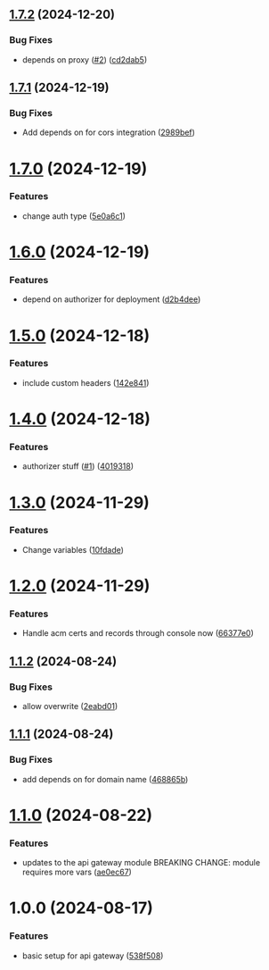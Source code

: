 ## [1.7.2](https://github.com/Paradise-Cakes/pc-terraform-modules/compare/v1.7.1...v1.7.2) (2024-12-20)


### Bug Fixes

* depends on proxy ([#2](https://github.com/Paradise-Cakes/pc-terraform-modules/issues/2)) ([cd2dab5](https://github.com/Paradise-Cakes/pc-terraform-modules/commit/cd2dab594324ed8c0968729a4d2ee1e9a458fb28))

## [1.7.1](https://github.com/Paradise-Cakes/pc-terraform-modules/compare/v1.7.0...v1.7.1) (2024-12-19)


### Bug Fixes

* Add depends on for cors integration ([2989bef](https://github.com/Paradise-Cakes/pc-terraform-modules/commit/2989befbfc81e8c1765cb0ce5b842ba0d3720c75))

# [1.7.0](https://github.com/Paradise-Cakes/pc-terraform-modules/compare/v1.6.0...v1.7.0) (2024-12-19)


### Features

* change auth type ([5e0a6c1](https://github.com/Paradise-Cakes/pc-terraform-modules/commit/5e0a6c17be789a901793a3fc5f4cc66d0f25d102))

# [1.6.0](https://github.com/Paradise-Cakes/pc-terraform-modules/compare/v1.5.0...v1.6.0) (2024-12-19)


### Features

* depend on authorizer for deployment ([d2b4dee](https://github.com/Paradise-Cakes/pc-terraform-modules/commit/d2b4dee6cff448b3914ed367fa6e224b060e5700))

# [1.5.0](https://github.com/Paradise-Cakes/pc-terraform-modules/compare/v1.4.0...v1.5.0) (2024-12-18)


### Features

* include custom headers ([142e841](https://github.com/Paradise-Cakes/pc-terraform-modules/commit/142e841694a9ecebf8fb0a6ee6d15ad6df29781b))

# [1.4.0](https://github.com/Paradise-Cakes/pc-terraform-modules/compare/v1.3.0...v1.4.0) (2024-12-18)


### Features

* authorizer stuff ([#1](https://github.com/Paradise-Cakes/pc-terraform-modules/issues/1)) ([4019318](https://github.com/Paradise-Cakes/pc-terraform-modules/commit/40193186b3f81fc0a2ac8bad46a8009d112a2c4d))

# [1.3.0](https://github.com/Paradise-Cakes/pc-terraform-modules/compare/v1.2.0...v1.3.0) (2024-11-29)


### Features

* Change variables ([10fdade](https://github.com/Paradise-Cakes/pc-terraform-modules/commit/10fdadec2f9411d6bda7a7cf3055cea18f540870))

# [1.2.0](https://github.com/Paradise-Cakes/pc-terraform-modules/compare/v1.1.2...v1.2.0) (2024-11-29)


### Features

* Handle acm certs and records through console now ([66377e0](https://github.com/Paradise-Cakes/pc-terraform-modules/commit/66377e0b2b95704bc81482bddf2a8c4dfcc67a10))

## [1.1.2](https://github.com/Paradise-Cakes/pc-terraform-modules/compare/v1.1.1...v1.1.2) (2024-08-24)


### Bug Fixes

* allow overwrite ([2eabd01](https://github.com/Paradise-Cakes/pc-terraform-modules/commit/2eabd01661ec811776dc22a9cd9419a0aca2a994))

## [1.1.1](https://github.com/Paradise-Cakes/pc-terraform-modules/compare/v1.1.0...v1.1.1) (2024-08-24)


### Bug Fixes

* add depends on for domain name ([468865b](https://github.com/Paradise-Cakes/pc-terraform-modules/commit/468865b508bfe774fdc97840ec83291ced4475fa))

# [1.1.0](https://github.com/Paradise-Cakes/pc-terraform-modules/compare/v1.0.0...v1.1.0) (2024-08-22)


### Features

* updates to the api gateway module BREAKING CHANGE: module requires more vars ([ae0ec67](https://github.com/Paradise-Cakes/pc-terraform-modules/commit/ae0ec6777451d6adc3a0a3ba4dedd6555b1b822a))

# 1.0.0 (2024-08-17)


### Features

* basic setup for api gateway ([538f508](https://github.com/Paradise-Cakes/pc-terraform-modules/commit/538f508dd08cd24dbc4b2d4882e43669b65bb1d7))
